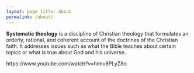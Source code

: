 ```yaml
---
layout: page title: About
permalink: /about/
---
```


**Systematic theology** is a discipline of Christian theology that formulates an orderly, rational, and coherent account of the doctrines of the Christian faith. It addresses issues such as what the Bible teaches about certain topics or what is true about God and his universe.

<p>https://www.youtube.com/watch?v=himv8PLyZ8o</p>
